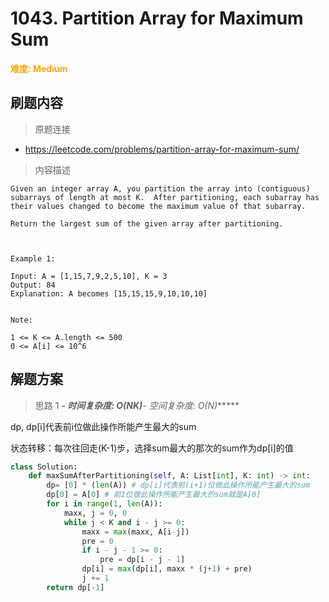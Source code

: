 # 1043. Partition Array for Maximum Sum

**<font color=orange>难度: Medium</font>**

## 刷题内容

> 原题连接

* https://leetcode.com/problems/partition-array-for-maximum-sum/

> 内容描述

```
Given an integer array A, you partition the array into (contiguous) subarrays of length at most K.  After partitioning, each subarray has their values changed to become the maximum value of that subarray.

Return the largest sum of the given array after partitioning.

 

Example 1:

Input: A = [1,15,7,9,2,5,10], K = 3
Output: 84
Explanation: A becomes [15,15,15,9,10,10,10]
 

Note:

1 <= K <= A.length <= 500
0 <= A[i] <= 10^6
```

## 解题方案

> 思路 1
******- 时间复杂度: O(N*K)******- 空间复杂度: O(N)******

dp, dp[i]代表前i位做此操作所能产生最大的sum

状态转移：每次往回走(K-1)步，选择sum最大的那次的sum作为dp[i]的值

```python
class Solution:
    def maxSumAfterPartitioning(self, A: List[int], K: int) -> int:
        dp= [0] * (len(A)) # dp[i]代表前(i+1)位做此操作所能产生最大的sum
        dp[0] = A[0] # 前1位做此操作所能产生最大的sum就是A[0]
        for i in range(1, len(A)):
            maxx, j = 0, 0
            while j < K and i - j >= 0:
                maxx = max(maxx, A[i-j])
                pre = 0
                if i - j - 1 >= 0:
                    pre = dp[i - j - 1]
                dp[i] = max(dp[i], maxx * (j+1) + pre)
                j += 1
        return dp[-1]
```
